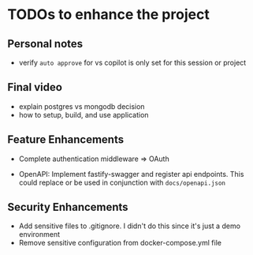 # TODOs to enhance the project

## Personal notes

- verify `auto approve` for vs copilot is only set for this session or project

## Final video

- explain postgres vs mongodb decision
- how to setup, build, and use application

## Feature Enhancements

- Complete authentication middleware => OAuth

- OpenAPI: Implement fastify-swagger and register api endpoints. This could replace or be used in conjunction with `docs/openapi.json`

## Security Enhancements

- Add sensitive files to .gitignore. I didn't do this since it's just a demo environment
- Remove sensitive configuration from docker-compose.yml file
